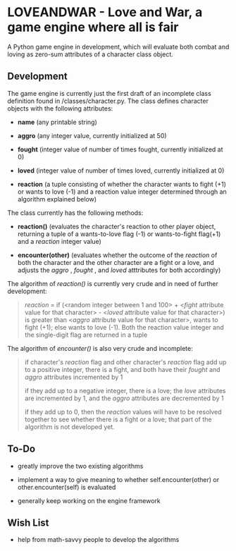 # LOVEANDWAR - Love and War, a game engine where all is fair

A Python game engine in development, which will evaluate both combat and loving as zero-sum attributes of a character class object.

## Development

The game engine is currently just the first draft of an incomplete class definition found in /classes/character.py. The class defines character objects with the following attributes:

- **name** (any printable string)

- **aggro** (any integer value, currently initialized at 50)

- **fought** (integer value of number of times fought, currently initialized at 0)

- **loved** (integer value of number of times loved, currently initialized at 0)

- **reaction** (a tuple consisting of whether the character wants to fight (+1) or wants to love (-1) and a reaction value integer determined through an algorithm explained below)

The class currently has the following methods:

- **reaction()** (evaluates the character's reaction to other player object, returning a tuple of a wants-to-love flag (-1) or wants-to-fight flag(+1) and a *reaction* integer value)

- **encounter(other)** (evaluates whether the outcome of the *reaction* of both the character and the other character are a fight or a love, and adjusts the *aggro* , *fought* , and *loved* atttributes for both accordingly)

The algorithm of *reaction()* is currently very crude and in need of further development:

> *reaction* = if (<random integer between 1 and 100> + <*fight* attribute value for that character> - <*loved* attribute value for that character>) is greater than <*aggro* attribute value for that character>, wants to fight (+1); else wants to love (-1). Both the reaction value integer and the single-digit flag are returned in a tuple

The algorithm of *encounter()* is also very crude and incomplete:

> if character's *reaction* flag and other character's *reaction* flag add up to a positive integer, there is a fight, and both have their *fought* and *aggro* attributes incremented by 1
>
> if they add up to a negative integer, there is a love; the *love* attributes are incremented by 1, and the *aggro* attributes are decremented by 1
>
> if they add up to 0, then the *reaction* values will have to be resolved together to see whether there is a fight or a love; that part of the algorithm is not developed yet.

## To-Do

- greatly improve the two existing algorithms

- implement a way to give meaning to whether self.encounter(other) or other.encounter(self) is evaluated

- generally keep working on the engine framework

## Wish List

- help from math-savvy people to develop the algorithms